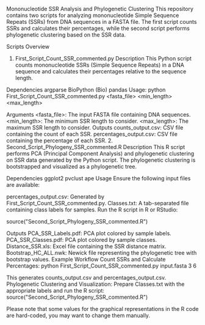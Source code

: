 Mononucleotide SSR Analysis and Phylogenetic Clustering
This repository contains two scripts for analyzing mononucleotide Simple Sequence Repeats (SSRs) from DNA sequences in a FASTA file. The first script counts SSRs and calculates their percentages, while the second script performs phylogenetic clustering based on the SSR data.

Scripts Overview
1. First_Script_Count_SSR_commented.py
Description
This Python script counts mononucleotide SSRs (Simple Sequence Repeats) in a DNA sequence and calculates their percentages relative to the sequence length.

Dependencies
argparse
BioPython (Bio)
pandas
Usage:
python First_Script_Count_SSR_commented.py <fasta_file> <min_length> <max_length>

Arguments
<fasta_file>: The input FASTA file containing DNA sequences.
<min_length>: The minimum SSR length to consider.
<max_length>: The maximum SSR length to consider.
Outputs
counts_output.csv: CSV file containing the count of each SSR.
percentages_output.csv: CSV file containing the percentage of each SSR.
2. Second_Script_Phylogeny_SSR_commented.R
Description
This R script performs PCA (Principal Component Analysis) and phylogenetic clustering on SSR data generated by the Python script. The phylogenetic clustering is bootstrapped and visualized as a phylogenetic tree.

Dependencies
ggplot2
pvclust
ape
Usage
Ensure the following input files are available:

percentages_output.csv: Generated by First_Script_Count_SSR_commented.py.
Classes.txt: A tab-separated file containing class labels for samples.
Run the R script in R or RStudio:

source("Second_Script_Phylogeny_SSR_commented.R")

Outputs
PCA_SSR_Labels.pdf: PCA plot colored by sample labels.
PCA_SSR_Classes.pdf: PCA plot colored by sample classes.
Distance_SSR.xls: Excel file containing the SSR distance matrix.
Bootstrap_HC_ALL.nwk: Newick file representing the phylogenetic tree with bootstrap values.
Example Workflow
Count SSRs and Calculate Percentages:
python First_Script_Count_SSR_commented.py input.fasta 3 6

This generates counts_output.csv and percentages_output.csv.
Phylogenetic Clustering and Visualization:
Prepare Classes.txt with the appropriate labels and run the R script:
source("Second_Script_Phylogeny_SSR_commented.R")

Please note that some values for the graphical representations in the R code are hard-coded,  you may want to change them manually.
